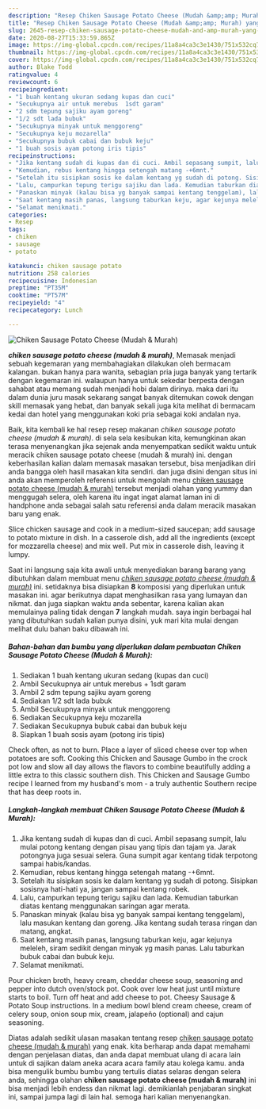 ```yaml
---
description: "Resep Chiken Sausage Potato Cheese (Mudah &amp;amp; Murah) yang praktis"
title: "Resep Chiken Sausage Potato Cheese (Mudah &amp;amp; Murah) yang praktis"
slug: 2645-resep-chiken-sausage-potato-cheese-mudah-and-amp-murah-yang-praktis
date: 2020-08-27T15:33:59.865Z
image: https://img-global.cpcdn.com/recipes/11a8a4ca3c3e1430/751x532cq70/chiken-sausage-potato-cheese-mudah-murah-foto-resep-utama.jpg
thumbnail: https://img-global.cpcdn.com/recipes/11a8a4ca3c3e1430/751x532cq70/chiken-sausage-potato-cheese-mudah-murah-foto-resep-utama.jpg
cover: https://img-global.cpcdn.com/recipes/11a8a4ca3c3e1430/751x532cq70/chiken-sausage-potato-cheese-mudah-murah-foto-resep-utama.jpg
author: Blake Todd
ratingvalue: 4
reviewcount: 6
recipeingredient:
- "1 buah kentang ukuran sedang kupas dan cuci"
- "Secukupnya air untuk merebus  1sdt garam"
- "2 sdm tepung sajiku ayam goreng"
- "1/2 sdt lada bubuk"
- "Secukupnya minyak untuk menggoreng"
- "Secukupnya keju mozarella"
- "Secukupnya bubuk cabai dan bubuk keju"
- "1 buah sosis ayam potong iris tipis"
recipeinstructions:
- "Jika kentang sudah di kupas dan di cuci. Ambil sepasang sumpit, lalu mulai potong kentang dengan pisau yang tipis dan tajam ya. Jarak potongnya juga sesuai selera. Guna sumpit agar kentang tidak terpotong sampai habis/kandas."
- "Kemudian, rebus kentang hingga setengah matang -+6mnt."
- "Setelah itu sisipkan sosis ke dalam kentang yg sudah di potong. Sisipkan sosisnya hati-hati ya, jangan sampai kentang robek."
- "Lalu, campurkan tepung terigu sajiku dan lada. Kemudian taburkan diatas kentang menggunakan saringan agar merata."
- "Panaskan minyak (kalau bisa yg banyak sampai kentang tenggelam), lalu masukan kentang dan goreng. Jika kentang sudah terasa ringan dan matang, angkat."
- "Saat kentang masih panas, langsung taburkan keju, agar kejunya meleleh, siram sedikit dengan minyak yg masih panas. Lalu taburkan bubuk cabai dan bubuk keju."
- "Selamat menikmati."
categories:
- Resep
tags:
- chiken
- sausage
- potato

katakunci: chiken sausage potato 
nutrition: 258 calories
recipecuisine: Indonesian
preptime: "PT35M"
cooktime: "PT57M"
recipeyield: "4"
recipecategory: Lunch

---
```



![Chiken Sausage Potato Cheese (Mudah &amp; Murah)](https://img-global.cpcdn.com/recipes/11a8a4ca3c3e1430/751x532cq70/chiken-sausage-potato-cheese-mudah-murah-foto-resep-utama.jpg)

<b><i>chiken sausage potato cheese (mudah &amp; murah)</i></b>, Memasak menjadi sebuah kegemaran yang membahagiakan dilakukan oleh bermacam kalangan. bukan hanya para wanita, sebagian pria juga banyak yang tertarik dengan kegemaran ini. walaupun hanya untuk sekedar berpesta dengan sahabat atau memang sudah menjadi hobi dalam dirinya. maka dari itu dalam dunia juru masak sekarang sangat banyak ditemukan cowok dengan skill memasak yang hebat, dan banyak sekali juga kita melihat di bermacam kedai dan hotel yang menggunakan koki pria sebagai koki andalan nya.

Baik, kita kembali ke hal resep resep makanan <i>chiken sausage potato cheese (mudah &amp; murah)</i>. di sela sela kesibukan kita, kemungkinan akan terasa menyenangkan jika sejenak anda menyempatkan sedikit waktu untuk meracik chiken sausage potato cheese (mudah &amp; murah) ini. dengan keberhasilan kalian dalam memasak masakan tersebut, bisa menjadikan diri anda bangga oleh hasil masakan kita sendiri. dan juga disini dengan situs ini anda akan memperoleh referensi untuk mengolah menu <u>chiken sausage potato cheese (mudah &amp; murah)</u> tersebut menjadi olahan yang yummy dan menggugah selera, oleh karena itu ingat ingat alamat laman ini di handphone anda sebagai salah satu referensi anda dalam meracik masakan baru yang enak.

Slice chicken sausage and cook in a medium-sized saucepan; add sausage to potato mixture in dish. In a casserole dish, add all the ingredients (except for mozzarella cheese) and mix well. Put mix in casserole dish, leaving it lumpy.


Saat ini langsung saja kita awali untuk menyediakan barang barang yang dibutuhkan dalam membuat menu <u><i>chiken sausage potato cheese (mudah &amp; murah)</i></u> ini. setidaknya bisa disiapkan <b>8</b> komposisi yang diperlukan untuk masakan ini. agar berikutnya dapat menghasilkan rasa yang lumayan dan nikmat. dan juga siapkan waktu anda sebentar, karena kalian akan memulainya paling tidak dengan <b>7</b> langkah mudah. saya ingin berbagai hal yang dibutuhkan sudah kalian punya disini, yuk mari kita mulai dengan melihat dulu bahan baku dibawah ini.

<!--inarticleads1-->

##### Bahan-bahan dan bumbu yang diperlukan dalam pembuatan Chiken Sausage Potato Cheese (Mudah &amp; Murah):

1. Sediakan 1 buah kentang ukuran sedang (kupas dan cuci)
1. Ambil Secukupnya air untuk merebus + 1sdt garam
1. Ambil 2 sdm tepung sajiku ayam goreng
1. Sediakan 1/2 sdt lada bubuk
1. Ambil Secukupnya minyak untuk menggoreng
1. Sediakan Secukupnya keju mozarella
1. Sediakan Secukupnya bubuk cabai dan bubuk keju
1. Siapkan 1 buah sosis ayam (potong iris tipis)


Check often, as not to burn. Place a layer of sliced cheese over top when potatoes are soft. Cooking this Chicken and Sausage Gumbo in the crock pot low and slow all day allows the flavors to combine beautifully adding a little extra to this classic southern dish. This Chicken and Sausage Gumbo recipe I learned from my husband&#39;s mom - a truly authentic Southern recipe that has deep roots in. 

<!--inarticleads2-->

##### Langkah-langkah membuat Chiken Sausage Potato Cheese (Mudah &amp; Murah):

1. Jika kentang sudah di kupas dan di cuci. Ambil sepasang sumpit, lalu mulai potong kentang dengan pisau yang tipis dan tajam ya. Jarak potongnya juga sesuai selera. Guna sumpit agar kentang tidak terpotong sampai habis/kandas.
1. Kemudian, rebus kentang hingga setengah matang -+6mnt.
1. Setelah itu sisipkan sosis ke dalam kentang yg sudah di potong. Sisipkan sosisnya hati-hati ya, jangan sampai kentang robek.
1. Lalu, campurkan tepung terigu sajiku dan lada. Kemudian taburkan diatas kentang menggunakan saringan agar merata.
1. Panaskan minyak (kalau bisa yg banyak sampai kentang tenggelam), lalu masukan kentang dan goreng. Jika kentang sudah terasa ringan dan matang, angkat.
1. Saat kentang masih panas, langsung taburkan keju, agar kejunya meleleh, siram sedikit dengan minyak yg masih panas. Lalu taburkan bubuk cabai dan bubuk keju.
1. Selamat menikmati.


Pour chicken broth, heavy cream, cheddar cheese soup, seasoning and pepper into dutch oven/stock pot. Cook over low heat just until mixture starts to boil. Turn off heat and add cheese to pot. Cheesy Sausage &amp; Potato Soup instructions. In a medium bowl blend cream cheese, cream of celery soup, onion soup mix, cream, jalapeño (optional) and cajun seasoning. 

Diatas adalah sedikit ulasan masakan tentang resep <u>chiken sausage potato cheese (mudah &amp; murah)</u> yang enak. kita berharap anda dapat memahami dengan penjelasan diatas, dan anda dapat membuat ulang di acara lain untuk di sajikan dalam aneka acara acara family atau kolega kamu. anda bisa mengulik bumbu bumbu yang tertulis diatas selaras dengan selera anda, sehingga olahan <b>chiken sausage potato cheese (mudah &amp; murah)</b> ini bisa menjadi lebih endess dan nikmat lagi. demikianlah penjabaran singkat ini, sampai jumpa lagi di lain hal. semoga hari kalian menyenangkan.
